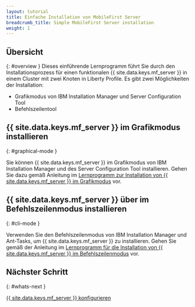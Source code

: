 ```yaml
---
layout: tutorial
title: Einfache Installation von MobileFirst Server
breadcrumb_title: Simple MobileFirst Server installation
weight: 1
---
```

<!-- NLS_CHARSET=UTF-8 -->
## Übersicht
{: #overview }
Dieses einführende Lernprogramm führt Sie durch den Installationsprozess für einen funktionalen {{ site.data.keys.mf_server }} in einem Cluster mit zwei Knoten in Liberty Profile. Es gibt zwei Möglichkeiten der Installation:
* Grafikmodus von IBM Installation Manager und Server Configuration Tool
* Befehlszeilentool

## {{ site.data.keys.mf_server }} im Grafikmodus installieren
{: #graphical-mode }

Sie können {{ site.data.keys.mf_server }} im Grafikmodus von IBM Installation Manager und des Server Configuration Tool installieren. Gehen Sie dazu gemäß Anleitung im [Lernprogramm zur Installation von {{ site.data.keys.mf_server }} im Grafikmodus](graphical-mode) vor. 

## {{ site.data.keys.mf_server }} über im Befehlszeilenmodus installieren
{: #cli-mode }

Verwenden Sie den Befehlszeilenmodus von IBM Installation Manager und Ant-Tasks, um {{ site.data.keys.mf_server }} zu installieren. Gehen Sie gemäß der Anleitung im [Lernprogramm für die Installation von {{ site.data.keys.mf_server }} im Befehlszeilenmodus](command-line) vor.

## Nächster Schritt
{: #whats-next }

[{{ site.data.keys.mf_server }} konfigurieren](../server-configuration)

